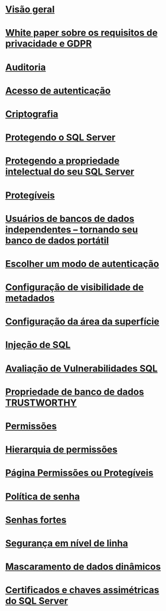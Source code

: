 # [Visão geral](security-center-for-sql-server-database-engine-and-azure-sql-database.md)  
# [White paper sobre os requisitos de privacidade e GDPR](microsoft-sql-and-the-gdpr-requirements.md) 
# [Auditoria](../../relational-databases/security/auditing/sql-server-audit-database-engine.md)
# [Acesso de autenticação](../../relational-databases/security/authentication-access/getting-started-with-database-engine-permissions.md)
# [Criptografia](../../relational-databases/security/encryption/sql-server-encryption.md)
# [Protegendo o SQL Server](securing-sql-server.md)  
# [Protegendo a propriedade intelectual do seu SQL Server](protecting-your-sql-server-intellectual-property.md)  
# [Protegíveis](securables.md)  
# [Usuários de bancos de dados independentes – tornando seu banco de dados portátil](contained-database-users-making-your-database-portable.md)  
# [Escolher um modo de autenticação](choose-an-authentication-mode.md)  
# [Configuração de visibilidade de metadados](metadata-visibility-configuration.md)  
# [Configuração da área da superfície](surface-area-configuration.md)  
# [Injeção de SQL](sql-injection.md)
# [Avaliação de Vulnerabilidades SQL](sql-vulnerability-assessment.md)  
# [Propriedade de banco de dados TRUSTWORTHY](trustworthy-database-property.md)  
# [Permissões](permissions-database-engine.md)  
# [Hierarquia de permissões](permissions-hierarchy-database-engine.md)  
# [Página Permissões ou Protegíveis](permissions-or-securables-page.md)  
# [Política de senha](password-policy.md)  
# [Senhas fortes](strong-passwords.md)  
# [Segurança em nível de linha](row-level-security.md)  
# [Mascaramento de dados dinâmicos](dynamic-data-masking.md)  
# [Certificados e chaves assimétricas do SQL Server](sql-server-certificates-and-asymmetric-keys.md)  
